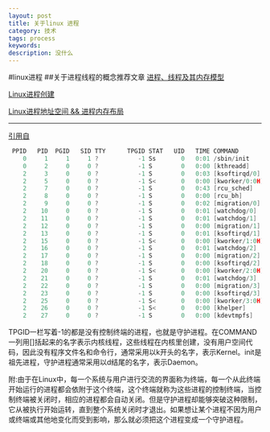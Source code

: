 ```yaml
---
layout: post
title: 关于linux 进程
category: 技术
tags: process
keywords: 
description: 没什么
---
```


#linux进程
##关于进程线程的概念推荐文章
[进程、线程及其内存模型](http://buptjz.github.io/2014/04/23/processAndThreads)

[ Linux进程创建](http://blog.csdn.net/zhangzhebjut/article/details/39034327)

[Linux进程地址空间 && 进程内存布局](http://blog.csdn.net/yusiguyuan/article/details/45155035)


------------------------------------------------------------------------------

[引用自](http://blog.csdn.net/zhangzhebjut/article/details/39034327)

``` C
 PPID   PID  PGID   SID TTY      TPGID STAT   UID   TIME COMMAND
    0     1     1     1 ?           -1 Ss       0   0:01 /sbin/init
    0     2     0     0 ?           -1 S        0   0:00 [kthreadd]
    2     3     0     0 ?           -1 S        0   0:03 [ksoftirqd/0]
    2     5     0     0 ?           -1 S<       0   0:00 [kworker/0:0H]
    2     7     0     0 ?           -1 S        0   0:43 [rcu_sched]
    2     8     0     0 ?           -1 S        0   0:00 [rcu_bh]
    2     9     0     0 ?           -1 S        0   0:02 [migration/0]
    2    10     0     0 ?           -1 S        0   0:01 [watchdog/0]
    2    11     0     0 ?           -1 S        0   0:01 [watchdog/1]
    2    12     0     0 ?           -1 S        0   0:00 [migration/1]
    2    13     0     0 ?           -1 S        0   0:01 [ksoftirqd/1]
    2    15     0     0 ?           -1 S<       0   0:00 [kworker/1:0H]
    2    16     0     0 ?           -1 S        0   0:01 [watchdog/2]
    2    17     0     0 ?           -1 S        0   0:00 [migration/2]
    2    18     0     0 ?           -1 S        0   0:00 [ksoftirqd/2]
    2    20     0     0 ?           -1 S<       0   0:00 [kworker/2:0H]
    2    21     0     0 ?           -1 S        0   0:01 [watchdog/3]
    2    22     0     0 ?           -1 S        0   0:00 [migration/3]
    2    23     0     0 ?           -1 S        0   0:00 [ksoftirqd/3]
    2    25     0     0 ?           -1 S<       0   0:00 [kworker/3:0H]
    2    26     0     0 ?           -1 S<       0   0:00 [khelper]
    2    27     0     0 ?           -1 S        0   0:00 [kdevtmpfs]
```

TPGID一栏写着-1的都是没有控制终端的进程，也就是守护进程。在COMMAND一列用[]括起来的名字表示内核线程，这些线程在内核里创建，没有用户空间代码，因此没有程序文件名和命令行，通常采用以k开头的名字，表示Kernel。init是祖先进程，守护进程通常采用以d结尾的名字，表示Daemon。

附:由于在Linux中，每一个系统与用户进行交流的界面称为终端，每一个从此终端开始运行的进程都会依附于这个终端，这个终端就称为这些进程的控制终端，当控制终端被关闭时，相应的进程都会自动关闭。但是守护进程却能够突破这种限制，它从被执行开始运转，直到整个系统关闭时才退出。如果想让某个进程不因为用户或终端或其他地变化而受到影响，那么就必须把这个进程变成一个守护进程。